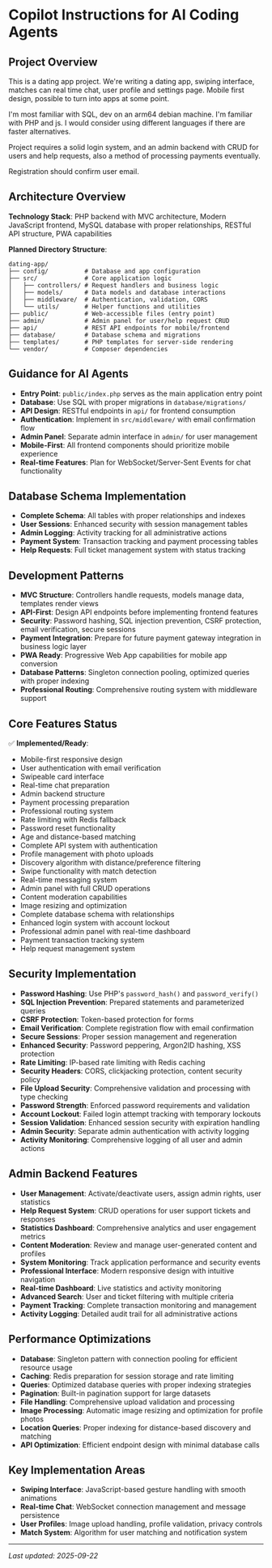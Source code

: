 # Copilot Instructions for AI Coding Agents

## Project Overview
This is a dating app project. We're writing a dating app, swiping interface, matches can real time chat, user profile and settings page. Mobile first design, possible to turn into apps at some point.

I'm most familiar with SQL, dev on an arm64 debian machine. I'm familiar with PHP and js.
I would consider using different languages if there are faster alternatives.

Project requires a solid login system, and an admin backend with CRUD for users and help requests, also a method of processing payments eventually.

Registration should confirm user email.

## Architecture Overview
**Technology Stack**: PHP backend with MVC architecture, Modern JavaScript frontend, MySQL database with proper relationships, RESTful API structure, PWA capabilities

**Planned Directory Structure**:
```
dating-app/
├── config/          # Database and app configuration
├── src/             # Core application logic
│   ├── controllers/ # Request handlers and business logic
│   ├── models/      # Data models and database interactions
│   ├── middleware/  # Authentication, validation, CORS
│   └── utils/       # Helper functions and utilities
├── public/          # Web-accessible files (entry point)
├── admin/           # Admin panel for user/help request CRUD
├── api/             # REST API endpoints for mobile/frontend
├── database/        # Database schema and migrations
├── templates/       # PHP templates for server-side rendering
└── vendor/          # Composer dependencies
```

## Guidance for AI Agents
- **Entry Point**: `public/index.php` serves as the main application entry point
- **Database**: Use SQL with proper migrations in `database/migrations/`
- **API Design**: RESTful endpoints in `api/` for frontend consumption
- **Authentication**: Implement in `src/middleware/` with email confirmation flow
- **Admin Panel**: Separate admin interface in `admin/` for user management
- **Mobile-First**: All frontend components should prioritize mobile experience
- **Real-time Features**: Plan for WebSocket/Server-Sent Events for chat functionality

## Database Schema Implementation
- **Complete Schema**: All tables with proper relationships and indexes
- **User Sessions**: Enhanced security with session management tables
- **Admin Logging**: Activity tracking for all administrative actions
- **Payment System**: Transaction tracking and payment processing tables
- **Help Requests**: Full ticket management system with status tracking

## Development Patterns
- **MVC Structure**: Controllers handle requests, models manage data, templates render views
- **API-First**: Design API endpoints before implementing frontend features
- **Security**: Password hashing, SQL injection prevention, CSRF protection, email verification, secure sessions
- **Payment Integration**: Prepare for future payment gateway integration in business logic layer
- **PWA Ready**: Progressive Web App capabilities for mobile app conversion
- **Database Patterns**: Singleton connection pooling, optimized queries with proper indexing
- **Professional Routing**: Comprehensive routing system with middleware support

## Core Features Status
✅ **Implemented/Ready**:
- Mobile-first responsive design
- User authentication with email verification
- Swipeable card interface
- Real-time chat preparation
- Admin backend structure
- Payment processing preparation
- Professional routing system
- Rate limiting with Redis fallback
- Password reset functionality
- Age and distance-based matching
- Complete API system with authentication
- Profile management with photo uploads
- Discovery algorithm with distance/preference filtering
- Swipe functionality with match detection
- Real-time messaging system
- Admin panel with full CRUD operations
- Content moderation capabilities
- Image resizing and optimization
- Complete database schema with relationships
- Enhanced login system with account lockout
- Professional admin panel with real-time dashboard
- Payment transaction tracking system
- Help request management system

## Security Implementation
- **Password Hashing**: Use PHP's `password_hash()` and `password_verify()`
- **SQL Injection Prevention**: Prepared statements and parameterized queries
- **CSRF Protection**: Token-based protection for forms
- **Email Verification**: Complete registration flow with email confirmation
- **Secure Sessions**: Proper session management and regeneration
- **Enhanced Security**: Password peppering, Argon2ID hashing, XSS protection
- **Rate Limiting**: IP-based rate limiting with Redis caching
- **Security Headers**: CORS, clickjacking protection, content security policy
- **File Upload Security**: Comprehensive validation and processing with type checking
- **Password Strength**: Enforced password requirements and validation
- **Account Lockout**: Failed login attempt tracking with temporary lockouts
- **Session Validation**: Enhanced session security with expiration handling
- **Admin Security**: Separate admin authentication with activity logging
- **Activity Monitoring**: Comprehensive logging of all user and admin actions

## Admin Backend Features
- **User Management**: Activate/deactivate users, assign admin rights, user statistics
- **Help Request System**: CRUD operations for user support tickets and responses
- **Statistics Dashboard**: Comprehensive analytics and user engagement metrics
- **Content Moderation**: Review and manage user-generated content and profiles
- **System Monitoring**: Track application performance and security events
- **Professional Interface**: Modern responsive design with intuitive navigation
- **Real-time Dashboard**: Live statistics and activity monitoring
- **Advanced Search**: User and ticket filtering with multiple criteria
- **Payment Tracking**: Complete transaction monitoring and management
- **Activity Logging**: Detailed audit trail for all administrative actions

## Performance Optimizations
- **Database**: Singleton pattern with connection pooling for efficient resource usage
- **Caching**: Redis preparation for session storage and rate limiting
- **Queries**: Optimized database queries with proper indexing strategies
- **Pagination**: Built-in pagination support for large datasets
- **File Handling**: Comprehensive upload validation and processing
- **Image Processing**: Automatic image resizing and optimization for profile photos
- **Location Queries**: Proper indexing for distance-based discovery and matching
- **API Optimization**: Efficient endpoint design with minimal database calls

## Key Implementation Areas
- **Swiping Interface**: JavaScript-based gesture handling with smooth animations
- **Real-time Chat**: WebSocket connection management and message persistence
- **User Profiles**: Image upload handling, profile validation, privacy controls
- **Match System**: Algorithm for user matching and notification system

---
_Last updated: 2025-09-22_
